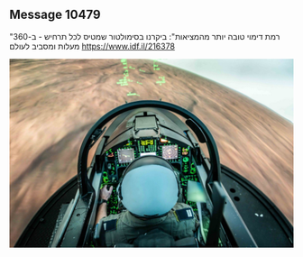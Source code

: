 ## Message 10479

"רמת דימוי טובה יותר מהמציאות":
ביקרנו בסימולטור שמטיס לכל תרחיש - ב-360 מעלות ומסביב לעולם
https://www.idf.il/216378

![Photo](./10479/10479_photo.jpg)
